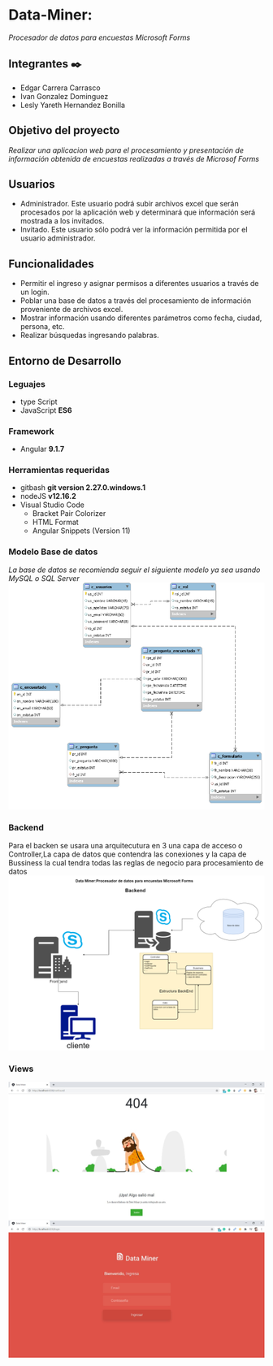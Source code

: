 
# Data-Miner:
_Procesador de datos para encuestas Microsoft Forms_
## Integrantes ✒️
* Edgar Carrera Carrasco 
* Ivan Gonzalez Dominguez
* Lesly Yareth Hernandez Bonilla
## Objetivo del proyecto
_Realizar una aplicacion web para el procesamiento y presentación de información obtenida de encuestas realizadas a través de Microsof Forms_
## Usuarios 
* Administrador. Este usuario podrá subir archivos excel que serán procesados por la aplicación web y determinará que información será mostrada a los invitados. 
* Invitado. Este usuario sólo podrá ver la información permitida por el usuario administrador.  
## Funcionalidades
- Permitir el ingreso y asignar permisos a diferentes usuarios a través de un login.
- Poblar una base de datos a través del procesamiento de información proveniente de archivos excel. 
- Mostrar información usando diferentes parámetros como fecha, ciudad, persona, etc.
- Realizar búsquedas ingresando palabras. 
## Entorno de Desarrollo
### Leguajes 
- type Script 
- JavaScript **ES6**
### Framework 
- Angular **9.1.7**
### Herramientas requeridas
- gitbash **git version 2.27.0.windows.1**
- nodeJS **v12.16.2**
- Visual Studio Code
    - Bracket Pair Colorizer
    - HTML Format
    - Angular Snippets (Version 11)
### Modelo Base de datos
_La base de datos se recomienda seguir el siguiente modelo ya sea usando MySQL o SQL Server_
![img](https://github.com/Edgar0710/Data-Miner/blob/main/documents/diagrama_v2.png)
### Backend
Para el backen se usara una arquitecutura en 3 una capa de acceso o Controller,La capa de datos que contendra las conexiones y la capa de Bussiness la cual
tendra todas las reglas de negocio para procesamiento de datos 
![img](https://github.com/Edgar0710/Data-Miner/blob/main/documents/diagrama.png)
### Views
![img](https://github.com/Edgar0710/Data-Miner/blob/main/documents/404.jpeg)
![img](https://github.com/Edgar0710/Data-Miner/blob/main/documents/login.jpeg)
